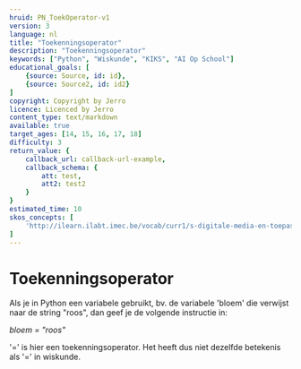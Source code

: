 ```yaml
---
hruid: PN_ToekOperator-v1
version: 3
language: nl
title: "Toekenningsoperator"
description: "Toekenningsoperator"
keywords: ["Python", "Wiskunde", "KIKS", "AI Op School"]
educational_goals: [
    {source: Source, id: id}, 
    {source: Source2, id: id2}
]
copyright: Copyright by Jerro
licence: Licenced by Jerro
content_type: text/markdown
available: true
target_ages: [14, 15, 16, 17, 18]
difficulty: 3
return_value: {
    callback_url: callback-url-example,
    callback_schema: {
        att: test,
        att2: test2
    }
}
estimated_time: 10
skos_concepts: [
    'http://ilearn.ilabt.imec.be/vocab/curr1/s-digitale-media-en-toepassingen'
]
---
```


# Toekenningsoperator

Als je in Python een variabele gebruikt, bv. de variabele 'bloem' die verwijst naar de string "roos", dan geef je de volgende instructie in:  

*bloem = "roos"*  

'=' is hier een toekenningsoperator. Het heeft dus niet dezelfde betekenis als '=' in wiskunde.

